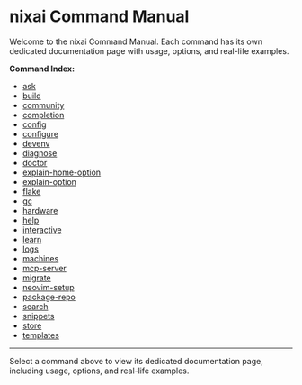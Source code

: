 # nixai Command Manual

Welcome to the nixai Command Manual. Each command has its own dedicated documentation page with usage, options, and real-life examples.

**Command Index:**
- [ask](ask.md)
- [build](build.md)
- [community](community.md)
- [completion](completion.md)
- [config](config.md)
- [configure](configure.md)
- [devenv](devenv.md)
- [diagnose](diagnose.md)
- [doctor](doctor.md)
- [explain-home-option](explain-home-option.md)
- [explain-option](explain-option.md)
- [flake](flake.md)
- [gc](gc.md)
- [hardware](hardware.md)
- [help](help.md)
- [interactive](interactive.md)
- [learn](learn.md)
- [logs](logs.md)
- [machines](machines.md)
- [mcp-server](mcp-server.md)
- [migrate](migrate.md)
- [neovim-setup](neovim-setup.md)
- [package-repo](package-repo.md)
- [search](search.md)
- [snippets](snippets.md)
- [store](store.md)
- [templates](templates.md)

---

Select a command above to view its dedicated documentation page, including usage, options, and real-life examples.
